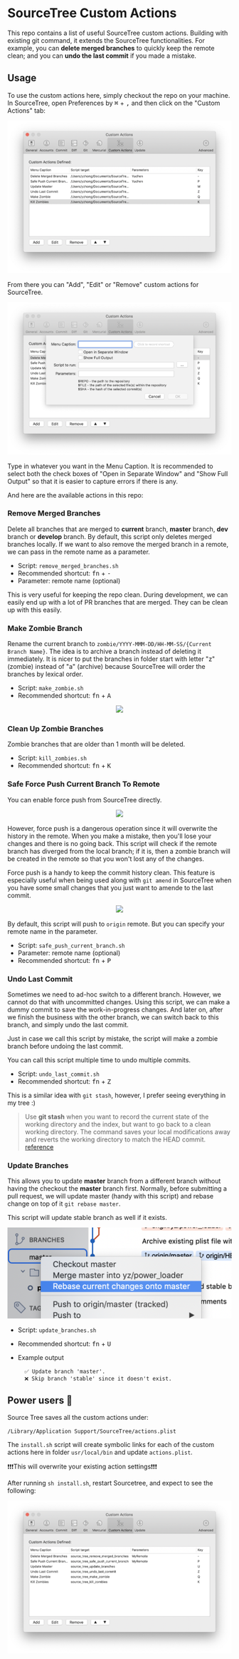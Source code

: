 # SourceTree Custom Actions

This repo contains a list of useful SourceTree custom actions.
Building with existing git command, it extends the SourceTree functionalities.
For example, you can **delete merged branches** to quickly keep the remote clean;
and you can **undo the last commit** if you made a mistake. 

## Usage

To use the custom actions here, simply checkout the repo on your machine. In SourceTree, open Preferences by <kbd>⌘</kbd> + <kbd>,</kbd> and then click on the "Custom Actions" tab:

![](images/custom_actions.png)

From there you can "Add", "Edit" or "Remove" custom actions for SourceTree.

![](images/custom_actions_add.png)

Type in whatever you want in the Menu Caption. It is recommended to select both the check boxes of "Open in Separate Window" and "Show Full Output" so that it is easier to capture errors if there is any. 

And here are the available actions in this repo:

### Remove Merged Branches

Delete all branches that are merged to **current** branch, **master** branch, **dev** branch or **develop** branch. By default, this script only deletes merged branches locally. If we want to also remove the merged branch in a remote, we can pass in the remote name as a parameter.

* Script: `remove_merged_branches.sh`
* Recommended shortcut: <kbd>fn</kbd> + <kbd>-</kbd>
* Parameter: remote name (optional)

This is very useful for keeping the repo clean. During development, we can easily end up with a lot of PR branches that are merged. They can be clean up with this easily. 

### Make Zombie Branch

Rename the current branch to `zombie/YYYY-MMM-DD/HH-MM-SS/{Current Branch Name}`. The idea is to archive a branch instead of deleting it immediately. It is nicer to put the branches in folder start with letter "z" (zombie) instead of "a" (archive) because SourceTree will order the branches by lexical order. 

* Script: `make_zombie.sh`
* Recommended shortcut: <kbd>fn</kbd> + <kbd>A</kbd>

<p align="center">
<img src="images/branches.png"/>
</p>

### Clean Up Zombie Branches

Zombie branches that are older than 1 month will be deleted. 

* Script: `kill_zombies.sh`
* Recommended shortcut: <kbd>fn</kbd> + <kbd>K</kbd>

### Safe Force Push Current Branch To Remote

You can enable force push from SourceTree directly. 

<p align="center">
<img src="images/force_push.png"/>
</p>


However, force push is a dangerous operation since it will overwrite the history in the remote. When you make a mistake, then you'll lose your changes and there is no going back. This script will check if the remote branch has diverged from the local branch; if it is, then a zombie branch will be created in the remote so that you won't lost any of the changes. 

Force push is a handy to keep the commit history clean. This feature is especially useful when being used along with `git amend` in SourceTree when you have some small changes that you just want to amende to the last commit. 

<p align="center">
<img src="images/amend.png"/>
</p>

By default, this script will push to `origin` remote. But you can specify your remote name in the parameter. 

* Script: `safe_push_current_branch.sh`
* Parameter: remote name (optional)
* Recommended shortcut: <kbd>fn</kbd> + <kbd>P</kbd>

### Undo Last Commit

Sometimes we need to ad-hoc switch to a different branch. However, we cannot do that with uncommitted changes. Using this script, we can make a dummy commit to save the work-in-progress changes. And later on, after we finish the business with the other branch, we can switch back to this branch, and simply undo the last commit. 

Just in case we call this script by mistake, the script will make a zombie branch before undoing the last commit.

You can call this script multiple time to undo multiple commits.

* Script: `undo_last_commit.sh`
* Recommended shortcut: <kbd>fn</kbd> + <kbd>Z</kbd>

This is a similar idea with `git stash`, however, I prefer seeing everything in my tree :)

> Use **git stash** when you want to record the current state of the working directory and the index, but want to go back to a clean working directory. The command saves your local modifications away and reverts the working directory to match the HEAD commit. [reference](https://git-scm.com/docs/git-stash)

### Update Branches

This allows you to update **master** branch from a different branch without having the checkout the **master** branch first.
Normally, before submitting a pull request, we will update master (handy with this script) and rebase change on top of it `git rebase master`. 

This script will update stable branch as well if it exists. 

<p align="center">
<img src="images/rebase_master.png"s/>
</p>


* Script: `update_branches.sh`
* Recommended shortcut: <kbd>fn</kbd> + <kbd>U</kbd>
* Example output

		✅ Update branch 'master'.
		❌ Skip branch 'stable' since it doesn't exist.

## Power users 💪


Source Tree saves all the custom actions under:


	/Library/Application Support/SourceTree/actions.plist

The `install.sh` script will create symbolic links for each of the custom actions here in folder `usr/local/bin` and update `actions.plist`. 

❗❗❗This will overwrite your existing action settings❗❗❗

After running `sh install.sh`, restart Sourcetree, and expect to see the following:

<p align="center">
<img src="images/installed.png"/>
</p>


